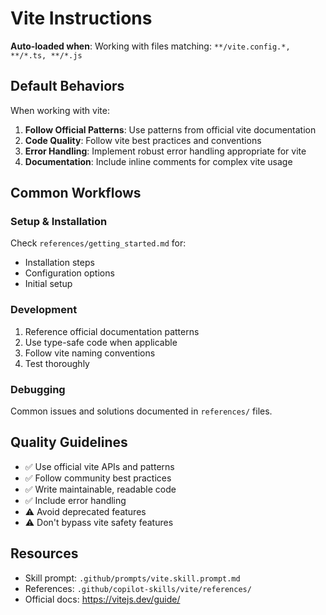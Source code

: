 # Vite Instructions

**Auto-loaded when**: Working with files matching: `**/vite.config.*, **/*.ts, **/*.js`

## Default Behaviors

When working with vite:

1. **Follow Official Patterns**: Use patterns from official vite documentation
2. **Code Quality**: Follow vite best practices and conventions
3. **Error Handling**: Implement robust error handling appropriate for vite
4. **Documentation**: Include inline comments for complex vite usage

## Common Workflows

### Setup & Installation

Check `references/getting_started.md` for:
- Installation steps
- Configuration options
- Initial setup

### Development

1. Reference official documentation patterns
2. Use type-safe code when applicable
3. Follow vite naming conventions
4. Test thoroughly

### Debugging

Common issues and solutions documented in `references/` files.

## Quality Guidelines

- ✅ Use official vite APIs and patterns
- ✅ Follow community best practices
- ✅ Write maintainable, readable code
- ✅ Include error handling
- ⚠️ Avoid deprecated features
- ⚠️ Don't bypass vite safety features

## Resources

- Skill prompt: `.github/prompts/vite.skill.prompt.md`
- References: `.github/copilot-skills/vite/references/`
- Official docs: https://vitejs.dev/guide/
